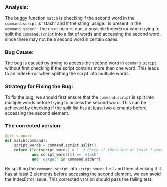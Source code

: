 ### Analysis:
The buggy function `match` is checking if the second word in the `command.script` is 'stash' and if the string 'usage:' is present in the `command.stderr`. The error occurs due to possible IndexError when trying to split the `command.script` into a list of words and accessing the second word, since there may not be a second word in certain cases.

### Bug Cause:
The bug is caused by trying to access the second word in `command.script` without first checking if the script contains more than one word. This leads to an IndexError when splitting the script into multiple words.

### Strategy for Fixing the Bug:
To fix the bug, we should first ensure that the `command.script` is split into multiple words before trying to access the second word. This can be achieved by checking if the split list has at least two elements before accessing the second element.

### The corrected version:
```python
@git_support
def match(command):
    script_words = command.script.split()
    return (len(script_words) > 1  # Check if there are at least 2 words in the script
            and script_words[1] == 'stash'
            and 'usage:' in command.stderr)
```

By splitting the `command.script` into `script_words` first and then checking if it has at least 2 elements before accessing the second element, we can avoid the IndexError issue. This corrected version should pass the failing test.